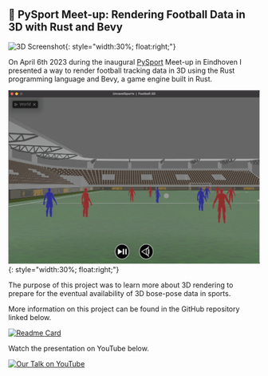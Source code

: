 ## 🔬 PySport Meet-up: Rendering Football Data in 3D with Rust and Bevy


![3D Screenshot](/imgs/3D-rs.png){: style="width:30%; float:right;"}

On April 6th 2023 during the inaugural [PySport](https://twitter.com/pysportorg?lang=en) Meet-up in Eindhoven I presented a way to render football tracking data in 3D using the Rust programming language and Bevy, a game engine built in Rust.

![3D Screenshot 2](/imgs/3D-pov.png){: style="width:30%; float:right;"}

The purpose of this project was to learn more about 3D rendering to prepare for the eventual availability of 3D bose-pose data in sports.

More information on this project can be found in the GitHub repository linked below.

[![Readme Card](https://github-readme-stats.vercel.app/api/pin/?username=UnravelSports&repo=rs-football-3d&theme=dracula)](https://github.com/UnravelSports/rs-football-3d)

Watch the presentation on YouTube below.

[![Our Talk on YouTube](https://img.youtube.com/vi/VwatoPOKIl8/0.jpg)](https://www.youtube.com/watch?v=VwatoPOKIl8)

